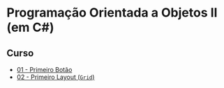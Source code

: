 # Programação Orientada a Objetos II (em C#)


## Curso


- [01 - Primeiro Botão](poo2_files/curso/01/aula01.html)
- [02 - Primeiro Layout (`Grid`)](poo2_files/curso/02/aula02.html)
<!-- - [02 - Interface de Usuário (Graphical User Interface (GUI))](java2_files/curso/02/gui.html)
- [03 - Model View Controller](java2_files/curso/03/mvc.html)
- [04 - JDBC](java2_files/curso/04/jdbc.html) 



## Laboratórios

- Lab01
  - [lab01 - separação de ações e eventos](java2_files/laboratorio/01-dep/01-dep_inj.html)
- [lab01.2 - aplicando em um JButton](java2_files/laboratorio/01-dep/02-jbutton.html)
- Lab02 - GUI
   - [lab02.01 - Action Listeners](java2_files/laboratorio/02-gui/01-gui.html)
   - [lab02.02 - Calculadora](java2_files/laboratorio/02-gui/02-gui.html)
- Lab03 - MVC
   - [lab03 - MVC](java2_files/laboratorio/03-mvc/01-mvc.html) 


## [Git](https://github.com/viniciusdenovaes/UnipALPOO)

## Roteiro

- Parte 01 - Programação orientada a eventos: separação de ações e eventos
- Parte 02 - Padrões de Arquitetura: MVC
  - pacotes awt e Swing
- Parte 03 - Padrões de Arquitetura: DAO
  - pacote JDBC -->
